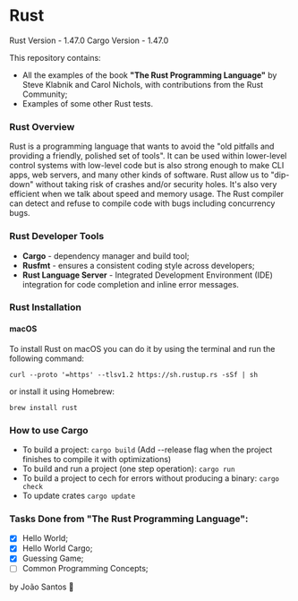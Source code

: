 # Rust

Rust Version - 1.47.0
Cargo Version - 1.47.0

This repository contains:

- All the examples of the book **"The Rust Programming Language"** by Steve Klabnik and Carol Nichols, with contributions from the Rust Community;
- Examples of some other Rust tests.

### Rust Overview

Rust is a programming language that wants to avoid the "old pitfalls and providing a friendly, polished set of tools". It can be used within lower-level control systems with low-level code but is also strong enough to make CLI apps, web servers, and many other kinds of software. Rust allow us to "dip-down" without taking risk of crashes and/or security holes. It's also very efficient when we talk about speed and memory usage. The Rust compiler can detect and refuse to compile code with bugs including concurrency bugs. 

### Rust Developer Tools

- **Cargo** - dependency manager and build tool;
- **Rusfmt** - ensures a consistent coding style across developers;
- **Rust Language Server** - Integrated Development Environment (IDE) integration for code completion and inline error messages.

### Rust Installation

#### macOS

To install Rust on macOS you can do it by using the terminal and run the following command:

``` curl --proto '=https' --tlsv1.2 https://sh.rustup.rs -sSf | sh ```

or install it using Homebrew:

``` brew install rust  ```

### How to use Cargo

- To build a project: ```cargo build``` (Add --release flag when the project finishes to compile it with optimizations)
- To build and run a project (one step operation): ```cargo run```
- To build a project to cech for errors without producing a binary: ```cargo check```
- To update crates ```cargo update```

### Tasks Done from "The Rust Programming Language":

- [x] Hello World;
- [x] Hello World Cargo;
- [x] Guessing Game;
- [ ] Common Programming Concepts;

by João Santos :ghost: 